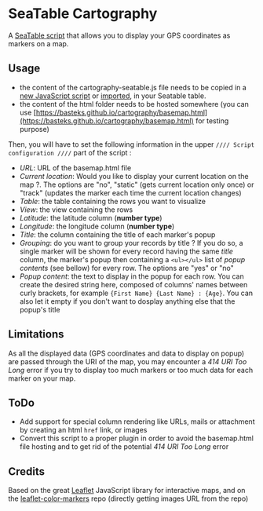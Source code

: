 # SeaTable Cartography

A [SeaTable script](https://developer.seatable.io/scripts/) that allows you to display your GPS coordinates as markers on a map.

## Usage
- the content of the cartography-seatable.js file needs to be copied in a [new JavaScript script](https://seatable.io/en/docs/javascript-python/anlegen-und-loeschen-eines-skriptes/) or [imported](https://seatable.io/en/docs/javascript-python/import-und-export-eines-skriptes/), in your Seatable table.
- the content of the html folder needs to be hosted somewhere (you can use [https://basteks.github.io/cartography/basemap.html](https://basteks.github.io/cartography/basemap.html) for testing purpose)

Then, you will have to set the following information in the upper `//// Script configuration ////` part of the script :
- *URL*: URL of the basemap.html file
- *Current location*: Would you like to display your current location on the map ?. The options are "no", "static" (gets current location only once) or "track" (updates the marker each time the current location changes)
- *Table*: the table containing the rows you want to visualize
- *View*: the view containing the rows
- *Latitude*: the latitude column (**number type**)
- *Longitude*: the longitude column (**number type**)
- *Title*: the column containing the title of each marker's popup
- *Grouping*: do you want to group your records by title ? If you do so, a single marker will be shown for every record having the same *title* column, the marker's popup then containing a `<ul></ul>` list of *popup contents* (see bellow) for every row. The options are "yes" or "no"
- *Popup content*: the text to display in the popup for each row. You can create the desired string here, composed of columns' names between curly brackets, for example `{First Name} {Last Name} : {Age}`. You can also let it empty if you don't want to dosplay anything else that the popup's title

## Limitations
As all the displayed data (GPS coordinates and data to display on popup) are passed through the URI of the map, you may encounter a _414 URI Too Long_ error if you try to display too much markers or too much data for each marker on your map.

## ToDo
- Add support for special column rendering like URLs, mails or attachment by creating an html `href` link, or images
- Convert this script to a proper plugin in order to avoid the basemap.html file hosting and to get rid of the potential _414 URI Too Long_ error

## Credits
Based on the great [Leaflet](https://leafletjs.com/) JavaScript library for interactive maps, and on the [leaflet-color-markers](https://github.com/pointhi/leaflet-color-markers) repo (directly getting images URL from the repo)
